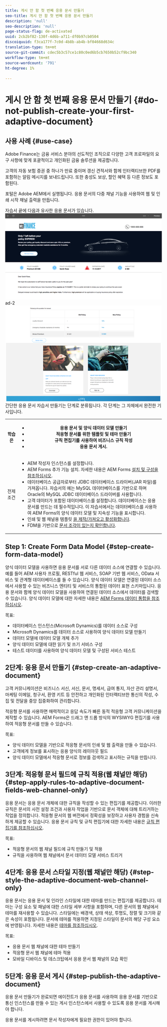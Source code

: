 ```yaml
---
title: 게시 안 함 첫 번째 응용 문서 만들기
seo-title: 게시 안 함 첫 번째 응용 문서 만들기
description: 'null'
seo-description: 'null'
page-status-flag: de-activated
uuid: 2cb2bf82-130f-4d6b-a711-df0b97cb0504
discoiquuid: f3ca177f-7c0d-4b8b-ab4b-bf04668d634c
translation-type: tm+mt
source-git-commit: cdec5b3c57ce1c80c0ed6b5cb7650b52cf9bc340
workflow-type: tm+mt
source-wordcount: '791'
ht-degree: 1%

---
```



# 게시 안 함 첫 번째 응용 문서 만들기 {#do-not-publish-create-your-first-adaptive-document}

## 사용 사례 {#use-case}

Adobe Finance는 금융 서비스 분야의 선도적인 조직으로 다양한 고객 프로파일의 요구 사항에 맞게 포괄적이고 개인화된 금융 솔루션을 제공합니다.

고객의 자동 보험 증권 중 하나가 만료 중이며 갱신 견적서와 함께 인터랙티브한 PDF를 포함하는 알림 메시지를 보내드립니다. 또한 충성도 보상, 할인 혜택 등 다른 정보도 포함된다.

포털은 Adobe AEM에서 실행됩니다. 응용 문서의 다중 채널 기능을 사용하여 웹 및 인쇄 시작 채널 출력을 만듭니다.

자습서 끝에 다음과 유사한 응용 문서가 있습니다.
[ ![ad-1](assets/ad-1.png)](https://blogs.adobe.com/contentcorner/files/2017/07/PAF_Mobile.pdf) ad-2 [ ![](assets/ad-2.png)](https://blogs.adobe.com/contentcorner/files/2017/07/PAF_Desktop.pdf)간단한 응용 문서 자습서 만들기는 단계로 분류됩니다. 각 단계는 그 자체에서 완전한 기사입니다.

<table> 
 <tbody>
  <tr>
   <th>학습은</th> 
   <th>
    <ul> 
     <li>응용 문서 및 양식 데이터 모델 만들기</li> 
     <li>적응형 문서를 위한 템플릿 및 테마 만들기</li> 
     <li>규칙 편집기를 사용하여 비즈니스 규칙 작성<br /> </li> 
     <li>응용 문서 게시. <br /> </li> 
    </ul> </th> 
  </tr>
  <tr>
   <td>전제 조건</td> 
   <td>
    <ul> 
     <li>AEM 작성자 인스턴스를 설정합니다. </li> 
     <li>AEM Forms 추가 기능 설치. 자세한 내용은 AEM Forms <a href="/help/forms/using/installing-configuring-aem-forms-osgi.md" target="_blank">설치 및 구성을 참조하십시오</a>.</li> 
     <li>데이터베이스 공급자로부터 JDBC 데이터베이스 드라이버(JAR 파일)를 가져옵니다. 자습서의 예는 MySQL 데이터베이스를 기반으로 하며 Oracle의 MySQL JDBC 데이터베이스 드라이버를 사용합니다. </li> 
     <li>고객 데이터가 포함된 데이터베이스를 설정합니다. 데이터베이스는 응용 문서를 만드는 데 필수적입니다. 이 자습서에서는 데이터베이스를 사용하여 AEM Forms의 양식 데이터 모델 및 지속성 기능을 표시합니다. </li> 
     <li>인쇄 및 웹 채널용 템플릿 <a href="/help/forms/using/web-channel-print-channel.md">을 제작/가져오고 활성화합니다</a>.</li> 
     <li>FDM을 기반으로 <a href="/help/forms/using/document-fragments.md">문서 조각이 있는지 확인합니다</a>.</li> 
    </ul> </td> 
  </tr>
 </tbody>
</table>

## Step 1: Create Form Data Model {#step-create-form-data-model}

양식 데이터 모델을 사용하면 응용 문서를 서로 다른 데이터 소스에 연결할 수 있습니다. 예를 들어 AEM 사용자 프로필, RESTful 웹 서비스, SOAP 기반 웹 서비스, OData 서비스 및 관계형 데이터베이스를 들 수 있습니다. 양식 데이터 모델은 연결된 데이터 소스에서 사용할 수 있는 비즈니스 엔티티 및 서비스의 통합된 데이터 표현 스키마입니다. 응용 문서와 함께 양식 데이터 모델을 사용하여 연결된 데이터 소스에서 데이터를 검색할 수 있습니다. 양식 데이터 모델에 대한 자세한 내용은 [AEM Forms 데이터 통합을 참조하십시오](/help/forms/using/data-integration.md).

목표:

* 데이터베이스 인스턴스(Microsoft Dynamics)를 데이터 소스로 구성
* Microsoft Dynamics를 데이터 소스로 사용하여 양식 데이터 모델 만들기
* 데이터 모델에 데이터 모델 개체 추가
* 양식 데이터 모델에 대한 읽기 및 쓰기 서비스 구성
* 테스트 데이터를 사용하여 양식 데이터 모델 및 구성된 서비스 테스트

## 2단계: 응용 문서 만들기 {#step-create-an-adaptive-document}

고객 커뮤니케이션은 비즈니스 서신, 서신, 문서, 명세서, 급여 통지, 자산 관리 설명서, 마케팅 이메일, 청구서, 환영 키트 등 안전하고 개인화된 인터랙티브한 통신의 작성, 수집 및 전달을 중앙 집중화하여 관리합니다.

적응형 문서를 사용하면 매력적이고 응답 속도가 빠른 동적 적응형 고객 커뮤니케이션을 제작할 수 있습니다. AEM Forms은 드래그 앤 드롭 방식의 WYSIWYG 편집기를 사용하여 적응형 문서를 만들 수 있습니다.

<!--`For more information about adaptive documents, see [Introduction to authoring adaptive documents](/forms/using/introduction-ad-authoring.md).`-->

목표:

* 양식 데이터 모델을 기반으로 적응형 문서의 인쇄 및 웹 출력을 만들 수 있습니다.
* 고객에게 정보를 표시하는 응용 양식의 레이아웃 필드
* 양식 데이터 모델에서 적응형 문서로 정보를 검색하고 표시하는 규칙을 만듭니다.

<!--![see-the-guide-sm](assets/see-the-guide-sm.png)-->

## 3단계: 적응형 문서 필드에 규칙 적용(웹 채널만 해당) {#step-apply-rules-to-adaptive-document-fields-web-channel-only}

응용 문서는 응용 문서 개체에 대한 규칙을 작성할 수 있는 편집기를 제공합니다. 이러한 규칙은 문서의 사전 설정 조건과 사용자 작업을 기반으로 문서 객체에 대해 트리거하는 작업을 정의합니다. 적응형 문서의 웹 버전에서 정확성을 보장하고 사용자 경험을 신속하게 제공할 수 있습니다. 응용 문서 규칙 및 규칙 편집기에 대한 자세한 내용은 [규칙 편집기를 참조하십시오](/help/forms/using/rule-editor.md).

목표:

* 적응형 문서의 웹 채널 필드에 규칙 만들기 및 적용
* 규칙을 사용하여 웹 채널에서 문서 데이터 모델 서비스 트리거

## 4단계: 응용 문서 스타일 지정(웹 채널만 해당) {#step-style-the-adaptive-document-web-channel-only}

응용 문서는 응용 문서 및 인라인 스타일에 대한 테마를 만드는 편집기를 제공합니다. 테마는 구성 요소 및 패널에 대한 스타일 세부 사항을 포함하며, 다른 문서의 웹 채널에서 테마를 재사용할 수 있습니다. 스타일에는 배경색, 상태 색상, 투명도, 정렬 및 크기와 같은 속성이 포함됩니다. 문서에 테마를 적용하면 지정된 스타일이 문서의 해당 구성 요소에 반영됩니다. 자세한 내용은 [테마를 참조하십시오](/help/forms/using/themes.md).

목표:

* 응용 문서 웹 채널에 대한 테마 만들기
* 적응형 문서 웹 채널에 테마 적용
* 모바일 디바이스 및 데스크탑에서 응용 문서 웹 채널의 모습 확인

## 5단계: 응용 문서 게시 {#step-publish-the-adaptive-document}

응용 문서 만들기가 완료되면 에이전트가 응용 문서를 사용하여 응용 문서를 기반으로 통신 인스턴스를 만들 수 있는 게시 인스턴스에서 사용할 수 있도록 응용 문서를 게시해야 합니다.

응용 문서를 게시하려면 문서 작성자에게 필요한 권한이 있어야 합니다.
